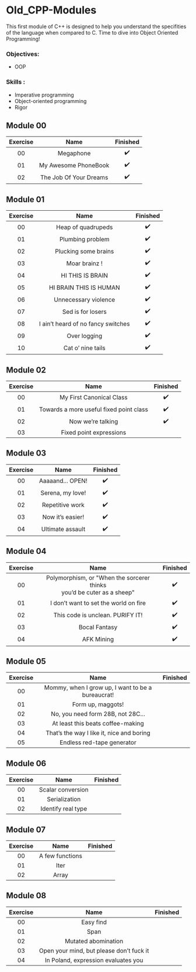 # Old_CPP-Modules

This first module of C++ is designed to help you understand the specifities of the language when compared to C. Time to dive into Object Oriented Programming!

### Objectives:
- OOP

### Skills :
- Imperative programming
- Object-oriented programming
- Rigor

## Module 00

| Exercise | Name | Finished |
|:--------:|:----------------------:|:----------------:|
| 00       | Megaphone              |:heavy_check_mark:|
| 01       | My Awesome PhoneBook   |:heavy_check_mark:|
| 02       | The Job Of Your Dreams |:heavy_check_mark:|

## Module 01

| Exercise | Name | Finished |
|:--------:|:----------------------------------:|:----------------:|
| 00       | Heap of quadrupeds                 |:heavy_check_mark:|
| 01       | Plumbing problem                   |:heavy_check_mark:|
| 02       | Plucking some brains               |:heavy_check_mark:|
| 03       | Moar brainz !                      |:heavy_check_mark:|
| 04       | HI THIS IS BRAIN                   |:heavy_check_mark:|
| 05       | HI BRAIN THIS IS HUMAN             |:heavy_check_mark:|
| 06       | Unnecessary violence               |:heavy_check_mark:|
| 07       | Sed is for losers                  |:heavy_check_mark:|
| 08       | I ain’t heard of no fancy switches |:heavy_check_mark:|
| 09       | Over logging                       |:heavy_check_mark:|
| 10       | Cat o’ nine tails                  |:heavy_check_mark:|

## Module 02

| Exercise | Name | Finished |
|:--------:|:---------------------------------------:|:----------------:|
| 00       | My First Canonical Class                |:heavy_check_mark:|
| 01       | Towards a more useful fixed point class |:heavy_check_mark:|
| 02       | Now we’re talking                       |:heavy_check_mark:|
| 03       | Fixed point expressions                 |                  |

## Module 03

| Exercise | Name | Finished |
|:--------:|:----------------:|:----------------:|
| 00       | Aaaaand... OPEN! |:heavy_check_mark:|
| 01       | Serena, my love! |:heavy_check_mark:|
| 02       | Repetitive work  |:heavy_check_mark:|
| 03       | Now it’s easier! |:heavy_check_mark:|
| 04       | Ultimate assault |:heavy_check_mark:|

## Module 04

| Exercise | Name | Finished |
|:--------:|:---------------------------------------------------------------------------:|:----------------:|
| 00       | Polymorphism, or "When the sorcerer thinks <br/> you’d be cuter as a sheep" |:heavy_check_mark:|
| 01       | I don’t want to set the world on fire                                       |:heavy_check_mark:|
| 02       | This code is unclean. PURIFY IT!                                            |:heavy_check_mark:|
| 03       | Bocal Fantasy                                                               |:heavy_check_mark:|
| 04       | AFK Mining                                                                  |:heavy_check_mark:|

## Module 05

| Exercise | Name | Finished |
|:--------:|:------------------------------------------------:|:----------------:|
| 00       |Mommy, when I grow up, I want to be a bureaucrat! |                  |
| 01       | Form up, maggots!                                |                  |
| 02       | No, you need form 28B, not 28C...                |                  |
| 03       | At least this beats coffee-making                |                  |
| 04       | That’s the way I like it, nice and boring        |                  |
| 05       | Endless red-tape generator                       |                  |

## Module 06

| Exercise | Name | Finished |
|:--------:|:------------------:|:----------------:|
| 00       | Scalar conversion  |                  |
| 01       | Serialization      |                  |
| 02       | Identify real type |                  |

## Module 07

| Exercise | Name | Finished |
|:--------:|:---------------:|:----------------:|
| 00       | A few functions |                  |
| 01       | Iter            |                  |
| 02       | Array           |                  |

## Module 08

| Exercise | Name | Finished |
|:--------:|:----------------------------------------:|:----------------:|
| 00       | Easy find                                |                  |
| 01       | Span                                     |                  |
| 02       | Mutated abomination                      |                  |
| 03       | Open your mind, but please don’t fuck it |                  |
| 04       | In Poland, expression evaluates you      |                  |


